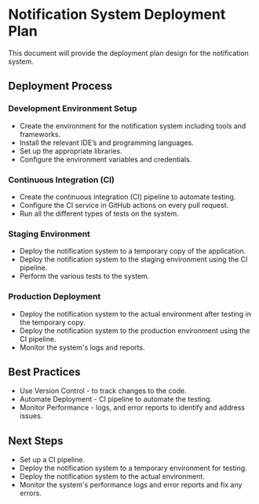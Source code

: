 # Notification System Deployment Plan
This document will provide the deployment plan design for the notification system. 

## Deployment Process
### Development Environment Setup
* Create the environment for the notification system including tools and frameworks.
* Install the relevant IDE’s and programming languages.
* Set up the appropriate libraries.
* Configure the environment variables and credentials.

### Continuous Integration (CI)
* Create the continuous integration (CI) pipeline to automate testing.
* Configure the CI service in GitHub actions on every pull request.
* Run all the different types of tests on the system.

### Staging Environment
* Deploy the notification system to a temporary copy of the application.
* Deploy the notification system to the staging environment using the CI pipeline.
* Perform the various tests to the system.

### Production Deployment
* Deploy the notification system to the actual environment after testing in the temporary copy.
* Deploy the notification system to the production environment using the CI pipeline.
* Monitor the system's logs and reports.

## Best Practices
* Use Version Control - to track changes to the code.
* Automate Deployment - CI pipeline to automate the testing.
* Monitor Performance - logs, and error reports to identify and address issues.

## Next Steps
* Set up a CI pipeline.
* Deploy the notification system to a temporary environment for testing.
* Deploy the notification system to the actual environment.
* Monitor the system's performance logs and error reports and fix any errors.